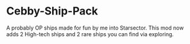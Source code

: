 # Cebby-Ship-Pack
A probably OP ships made for fun by me into Starsector.
This mod now adds 2 High-tech ships and 2 rare ships you can find via exploring.
